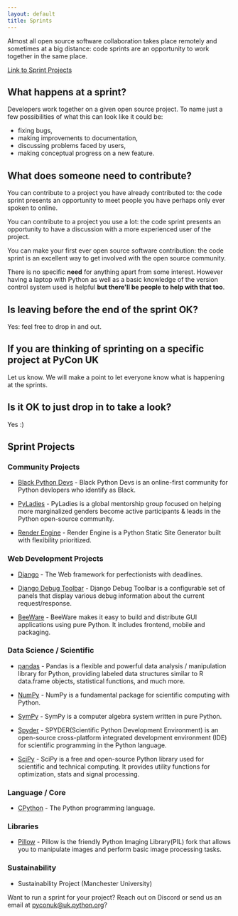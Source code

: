 ```yaml
---
layout: default
title: Sprints
---
```



Almost all open source software collaboration takes place remotely and sometimes
at a big distance: code sprints are an opportunity to work together in the same
place.

[Link to Sprint Projects](#sprint-projects)

## What happens at a sprint?

Developers work together on a given open source project. To name just a few
possibilities of what this can look like it could be:

- fixing bugs,
- making improvements to documentation,
- discussing problems faced by users,
- making conceptual progress on a new feature.

## What does someone need to contribute?

You can contribute to a project you have already contributed to: the code sprint
presents an opportunity to meet people you have perhaps only ever spoken to
online.

You can contribute to a project you use a lot: the code sprint presents an
opportunity to have a discussion with a more experienced user of the project.

You can make your first ever open source software contribution: the code sprint
is an excellent way to get involved with the open source community.

There is no specific **need** for anything apart from some interest. However
having a laptop with Python as well as a basic knowledge of the version control
system used is helpful **but there'll be people to help with that too**.

## Is leaving before the end of the sprint OK?

Yes: feel free to drop in and out.

## If you are thinking of sprinting on a specific project at PyCon UK

Let us know. We will make a point to let everyone know what is happening at the
sprints.

## Is it OK to just drop in to take a look?

Yes :)

## Sprint Projects

### Community Projects

- [Black Python Devs](https://github.com/BlackPythonDevs/blackpythondevs.github.io/issues) - Black Python Devs is an online-first community for Python devlopers who identify as Black.

- [PyLadies](https://github.com/pyladies) - PyLadies is a global mentorship group focused on helping more marginalized genders become active participants & leads in the Python open-source community.

- [Render Engine](https://github.com/render-engine/render-engine/issues) - Render Engine is a Python Static Site Generator built with flexibility prioritized.

### Web Development Projects

- [Django](https://github.com/django/django) - The Web framework for perfectionists with deadlines.

- [Django Debug Toolbar](https://github.com/django-commons/django-debug-toolbar/issues) - Django Debug Toolbar is a configurable set of panels that display various debug information about the current request/response.

- [BeeWare](https://github.com/beeware/beeware.github.io/issues) - BeeWare makes it easy to build and distribute GUI applications using pure Python. It includes frontend, mobile and packaging.

### Data Science / Scientific

- [pandas](https://github.com/pandas-dev/pandas) - Pandas is a flexible and powerful data analysis / manipulation library for Python, providing labeled data structures similar to R data.frame objects, statistical functions, and much more.

- [NumPy](https://github.com/numpy/numpy) - NumPy is a fundamental package for scientific computing with Python.

- [SymPy](https://github.com/sympy/sympy/issues) - SymPy is a computer algebra system written in pure Python.

- [Spyder](https://github.com/spyder-ide/spyder/issues) - SPYDER(Scientific Python Development Environment) is an open-source cross-platform integrated development environment (IDE) for scientific programming in the Python language.

- [SciPy](https://github.com/scipy/scipy/issues) - SciPy is a free and open-source Python library used for scientific and technical computing. It provides utility functions for optimization, stats and signal processing.

### Language / Core

- [CPython](https://github.com/python/cpython/issues/) - The Python programming language.

### Libraries

- [Pillow](https://github.com/python-pillow/Pillow) - Pillow is the friendly Python Imaging Library(PIL) fork that allows you to manipulate images and perform basic image processing tasks.

### Sustainability

- Sustainability Project (Manchester University)

Want to run a sprint for your project? Reach out on Discord or send us an email at pyconuk@uk.python.org?

